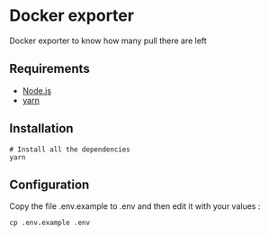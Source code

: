 # Docker exporter

Docker exporter to know how many pull there are left

## Requirements

- [Node.js](https://nodejs.org/)
- [yarn](https://yarnpkg.com/)

## Installation

```
# Install all the dependencies
yarn
```

## Configuration

Copy the file .env.example to .env and then edit it with your values :

```
cp .env.example .env
```

